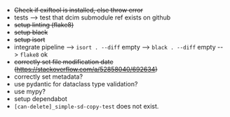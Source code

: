 * ~~Check if exiftool is installed, else throw error~~
* tests
  --> test that dcim submodule ref exists on github 
* ~~setup linting (flake8)~~
* ~~setup black~~
* ~~setup isort~~
* integrate pipeline
  --> `isort . --diff` empty
  --> `black . --diff` empty
  --> `flake8` ok   
* ~~correctly set file modification date (https://stackoverflow.com/a/52858040/692634)~~
* correctly set metadata?
* use pydantic for dataclass type validation?
* use mypy?
* setup dependabot
* `[can-delete]_simple-sd-copy-test` does not exist.